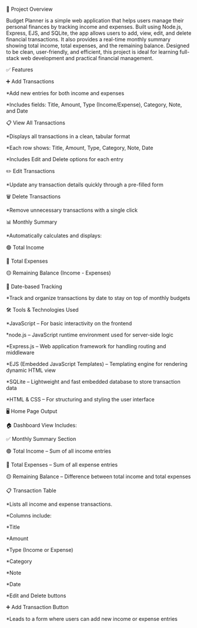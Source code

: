 📘 Project Overview

Budget Planner  is a simple web application that helps users manage their personal finances by tracking income and expenses. Built using Node.js, Express, EJS, and SQLite, the app allows users to add, view, edit, and delete financial transactions. It also provides a real-time monthly summary showing total income, total expenses, and the remaining balance. Designed to be clean, user-friendly, and efficient, this project is ideal for learning full-stack web development and practical financial management.

✅ Features

➕ Add Transactions

   *Add new entries for both income and expenses

   *Includes fields: Title, Amount, Type (Income/Expense), Category, Note, and Date

📋 View All Transactions

   *Displays all transactions in a clean, tabular format

   *Each row shows: Title, Amount, Type, Category, Note, Date
 
   *Includes Edit and Delete options for each entry

✏️ Edit Transactions

   *Update any transaction details quickly through a pre-filled form

🗑️ Delete Transactions

   *Remove unnecessary transactions with a single click

📊 Monthly Summary

   *Automatically calculates and displays:
 
   🟢 Total Income

   🔴 Total Expenses

   🟡 Remaining Balance (Income - Expenses)

📅 Date-based Tracking
 
   *Track and organize transactions by date to stay on top of monthly budgets 

🛠️ Tools & Technologies Used
   
  *JavaScript – For basic interactivity on the frontend 
   
   *node.js – JavaScript runtime environment used for server-side logic
            
   *Express.js – Web application framework for handling routing and middleware
 
   *EJS (Embedded JavaScript Templates) – Templating engine for rendering dynamic HTML view
  
   *SQLite – Lightweight and fast embedded database to store transaction data
  
   *HTML & CSS – For structuring and styling the user interface
   
   

🖥️ Home Page Output


  🏠 Dashboard View Includes:
   
   ✅ Monthly Summary Section
          
   🟢 Total Income – Sum of all income entries
                    
  🔴 Total Expenses – Sum of all expense entries
                    
  🟡 Remaining Balance – Difference between total income and total expenses
                    
📋 Transaction Table

  *Lists all income and expense transactions.
           
  *Columns include:
   
   *Title
      
   *Amount
      
   *Type (Income or Expense)
     
   *Category
  
  *Note
  
   *Date
    
   *Edit and Delete buttons

➕ Add Transaction Button
  
  *Leads to a form where users can add new income or expense entries

